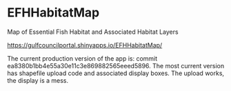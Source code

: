 # EFHHabitatMap
Map of Essential Fish Habitat and Associated Habitat Layers

https://gulfcouncilportal.shinyapps.io/EFHHabitatMap/

The current production version of the app is: commit ea8380b1bb4e55a30e11c3e869882565eeed5896.  The most current version has shapefile upload code and associated display boxes.  The upload works, the display is a mess.

